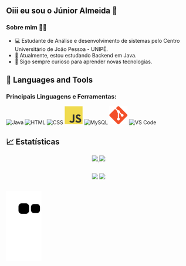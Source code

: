 ## Oiii eu sou o Júnior Almeida 👋

### Sobre mim 👨‍💻

- 💻 Estudante de Análise e desenvolvimento de sistemas pelo Centro Universitário de João Pessoa - UNIPÊ.
- 🌱 Atualmente, estou estudando Backend em Java. 
- 👀 Sigo sempre curioso para aprender novas tecnologias.

## 🚀 Languages and Tools
### Principais Linguagens e Ferramentas:
</summary>
<p align="left">
<img height="50" src="https://www.vectorlogo.zone/logos/java/java-icon.svg" title="Java" alt="Java" /></code>
<img width="50" height="50" src="https://github.com/leandrocgsi/leandrocgsi/blob/main/svg_logos/html_logo.png" title="HTML" alt="HTML" />
<img width="50" height="50" src="https://github.com/leandrocgsi/leandrocgsi/blob/main/svg_logos/css_logo.png" title="CSS" alt="CSS" />
<img width="50" height="50" src="https://raw.githubusercontent.com/devicons/devicon/master/icons/javascript/javascript-original.svg" title="JavaScript" alt="JavaScript" />
<img width="50" height="50" src="https://www.vectorlogo.zone/logos/mysql/mysql-icon.svg" title="MySQL" alt="MySQL"/></code>
<img height="50" src="https://raw.githubusercontent.com/devicons/devicon/master/icons/git/git-original.svg" title="GIT" alt="GIT">
<img height="50" src="https://upload.wikimedia.org/wikipedia/commons/thumb/9/9a/Visual_Studio_Code_1.35_icon.svg/512px-Visual_Studio_Code_1.35_icon.svg.png?20210804221519" title="VS Code" alt="VS Code">

</p>


## 📈 Estatísticas
<div align="center">
<a href="https://github.com/JuniorAlmeida28">
  <img height="180em" src="https://github-readme-stats.vercel.app/api?username=JuniorAlmeida28&show_icons=true&theme=dark#gh-dark-mode-only)](https://github.com/anuraghazra/github-readme-stats#gh-dark-mode-only"
/>
  <img height="180em" src="https://github-readme-stats.vercel.app/api/top-langs/?username=anuraghazra&exclude_repo=github-readme-stats,anuraghazra.github.io)](https://github.com/anuraghazra/github-readme-stats)"/>
</div>
  
  ##
  
  <div align="center"> 
  <a href="https://instagram.com/eu.junioralmeida" target="_blank"><img src="https://img.shields.io/badge/-Instagram-%23E4405F?style=for-the-badge&logo=instagram&logoColor=white" target="_blank"></a>
  <a href="https://www.linkedin.com/in/jrjunioralmeida/" target="_blank"><img src="https://img.shields.io/badge/-LinkedIn-%230077B5?style=for-the-badge&logo=linkedin&logoColor=white" target="_blank"></a> 

 </div>

##

![Snake animation](https://github.com/JuniorAlmeida28/JuniorAlmeida28/blob/output/github-contribution-grid-snake.svg)

 
  
